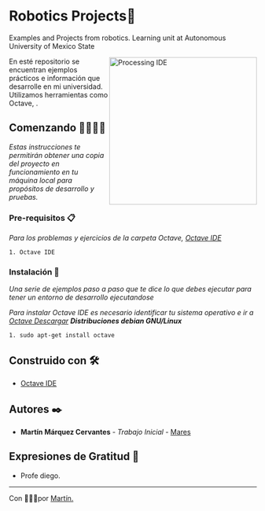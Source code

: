# Robotics Projects🤖
Examples and Projects from robotics.
Learning unit at Autonomous University of Mexico State

<img width="300" align="right" src="https://www.gnu.org/software/octave/img/octave-logo.svg" alt="Processing IDE" >

En esté repositorio se encuentran ejemplos prácticos e información que desarrolle en mi universidad. Utilizamos herramientas como Octave, . 


## Comenzando 🚀👨‍💻🚀

_Estas instrucciones te permitirán obtener una copia del proyecto en funcionamiento en tu máquina local para propósitos de desarrollo y pruebas._

### Pre-requisitos 📋

_Para los problemas y ejercicios de la carpeta Octave, [Octave IDE](https://www.gnu.org/software/octave/)_

```
1. Octave IDE
```

### Instalación 🔧

_Una serie de ejemplos paso a paso que te dice lo que debes ejecutar para tener un entorno de desarrollo ejecutandose_

_Para instalar Octave IDE es necesario identificar tu sistema operativo e ir a [Octave Descargar](https://www.gnu.org/software/octave/download.html)_
_**Distribuciones debian GNU/Linux**_

```
1. sudo apt-get install octave
```

## Construido con 🛠️
* [Octave IDE](https://www.gnu.org/software/octave/)

## Autores ✒️

* **Martín Márquez Cervantes** - *Trabajo Inicial* - [Mares](https://github.com/MarqCervMartin)



## Expresiones de Gratitud 🎁

* Profe diego.
---
Con 💚🐴💚por [Martín.](https://github.com/MarqCervMartin)
